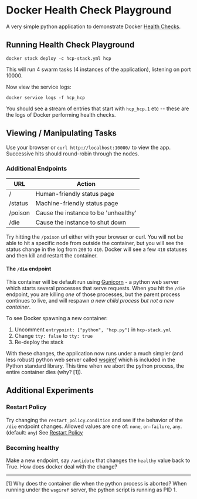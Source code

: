 Docker Health Check Playground
==============================

A very simple python application to demonstrate Docker [Health Checks](https://docs.docker.com/engine/reference/builder/#healthcheck).

## Running Health Check Playground

```terminal
docker stack deploy -c hcp-stack.yml hcp
```

This will run 4 swarm tasks (4 instances of the application), listening on 
port 10000.

Now view the service logs:
```terminal
docker service logs -f hcp_hcp
````

You should see a stream of entries that start with `hcp_hcp.1` etc -- these are the
logs of Docker performing health checks.

## Viewing / Manipulating Tasks

Use your browser or `curl http://localhost:10000/` to view the app. Successive hits should round-robin
through the nodes.

### Additional Endpoints

|  URL    |  Action                              |
|---------|--------------------------------------|
| /       | Human-friendly status page           |
| /status | Machine-friendly status page         |
| /poison | Cause the instance to be 'unhealthy' |
| /die    | Cause the instance to shut down      |


Try hitting the `/poison` url either with your browser or curl. You will not
be able to hit a specific node from outside the container, but you will see 
the status change in the log from `200` to `410`. Docker will see a few `410` 
statuses and then kill and restart the container.

#### The `/die` endpoint

This container will be default run using [Gunicorn](http://gunicorn.org/) - a python web server
which starts several processes that serve requests. When you hit the `/die` endpoint, you are
killing _one_ of those processes, but the parent process continues to live, and will respawn
*a new child process but not a new container*.

To see Docker spawning a new container:
1. Uncomment `entrypoint: ["python", "hcp.py"]` in `hcp-stack.yml`
1. Change `tty: false` to `tty: true`
1. Re-deploy the stack

With these changes, the application now runs under a much simpler (and less robust) python web server
called [wsgiref](https://docs.python.org/3/library/wsgiref.html) which is included in the Python
standard library. This time when we abort the python process, the entire container dies (why? [1]).

## Additional Experiments

### Restart Policy

Try changing the `restart_policy`.`condition` and see if the behavior of the `/die` endpoint changes.
Allowed values are one of: `none`, `on-failure`, `any`. (default: `any`)
See [Restart Policy](https://docs.docker.com/compose/compose-file/#restart_policy)

### Becoming healthy

Make a new endpoint, say `/antidote` that changes the `healthy` value back to True.
How does docker deal with the change?

-----

[1] Why does the container die when the python process is aborted? 
    When running under the `wsgiref` server, the python script is running as PID 1.

